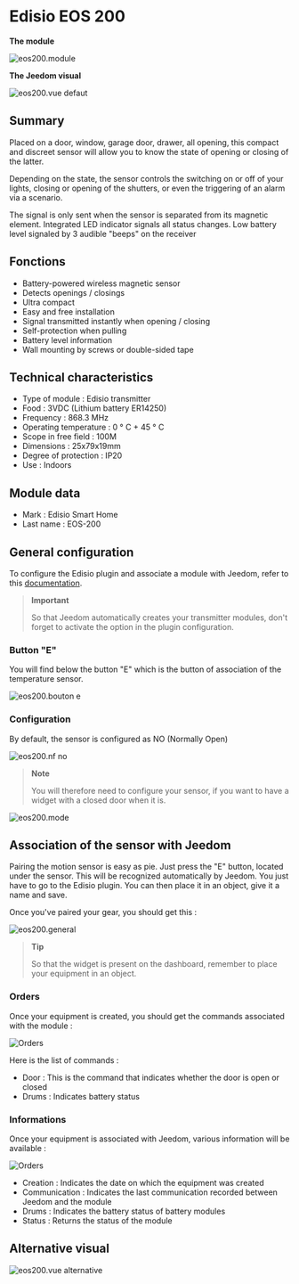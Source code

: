# Edisio EOS 200

**The module**

![eos200.module](images/eos200/eos200.module.jpg)

**The Jeedom visual**

![eos200.vue defaut](images/eos200/eos200.vue-defaut.jpg)

## Summary

Placed on a door, window, garage door, drawer, all opening, this compact and discreet sensor will allow you to know the state of opening or closing of the latter.

Depending on the state, the sensor controls the switching on or off of your lights, closing or opening of the shutters, or even the triggering of an alarm via a scenario.

The signal is only sent when the sensor is separated from its magnetic element. Integrated LED indicator signals all status changes. Low battery level signaled by 3 audible "beeps" on the receiver

## Fonctions

-   Battery-powered wireless magnetic sensor
-   Detects openings / closings
-   Ultra compact
-   Easy and free installation
-   Signal transmitted instantly when opening / closing
-   Self-protection when pulling
-   Battery level information
-   Wall mounting by screws or double-sided tape

## Technical characteristics

-   Type of module : Edisio transmitter
-   Food : 3VDC (Lithium battery ER14250)
-   Frequency : 868.3 MHz
-   Operating temperature : 0 ° C + 45 ° C
-   Scope in free field : 100M
-   Dimensions : 25x79x19mm
-   Degree of protection : IP20
-   Use : Indoors

## Module data

-   Mark : Edisio Smart Home
-   Last name : EOS-200

## General configuration

To configure the Edisio plugin and associate a module with Jeedom, refer to this [documentation](https://doc.jeedom.com/en_US/plugins/automation%20protocol/edisio/).

> **Important**
>
> So that Jeedom automatically creates your transmitter modules, don't forget to activate the option in the plugin configuration.

### Button "E"

You will find below the button "E" which is the button of association of the temperature sensor.

![eos200.bouton e](images/eos200/eos200.bouton-e.jpg)

### Configuration

By default, the sensor is configured as NO (Normally Open)

![eos200.nf no](images/eos200/eos200.nf-no.jpg)

> **Note**
>
> You will therefore need to configure your sensor, if you want to have a widget with a closed door when it is.

![eos200.mode](images/eos200/eos200.mode.jpg)

## Association of the sensor with Jeedom

Pairing the motion sensor is easy as pie. Just press the "E" button, located under the sensor. This will be recognized automatically by Jeedom. You just have to go to the Edisio plugin. You can then place it in an object, give it a name and save.

Once you've paired your gear, you should get this :

![eos200.general](images/eos200/eos200.general.jpg)

> **Tip**
>
> So that the widget is present on the dashboard, remember to place your equipment in an object.

### Orders 

Once your equipment is created, you should get the commands associated with the module :

![Orders](images/eos200/eos200.commandes.jpg)

Here is the list of commands :

-   Door : This is the command that indicates whether the door is open or closed
-   Drums : Indicates battery status

### Informations

Once your equipment is associated with Jeedom, various information will be available :

![Orders](images/eos200/eos200.informations.jpg)

-   Creation : Indicates the date on which the equipment was created
-   Communication : Indicates the last communication recorded between Jeedom and the module
-   Drums : Indicates the battery status of battery modules
-   Status : Returns the status of the module

## Alternative visual

![eos200.vue alternative](images/eos200/eos200.vue-alternative.jpg)

